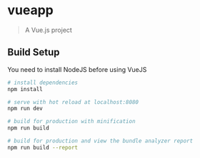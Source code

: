 # vueapp

> A Vue.js project

## Build Setup

You need to install NodeJS before using VueJS

``` bash
# install dependencies
npm install

# serve with hot reload at localhost:8080
npm run dev

# build for production with minification
npm run build

# build for production and view the bundle analyzer report
npm run build --report
```
